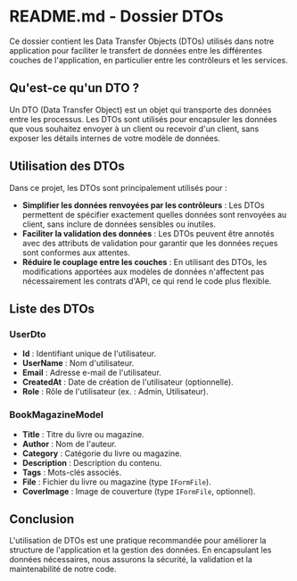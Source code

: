 
# README.md - Dossier DTOs

Ce dossier contient les Data Transfer Objects (DTOs) utilisés dans notre application pour faciliter le transfert de données entre les différentes couches de l'application, en particulier entre les contrôleurs et les services.

## Qu'est-ce qu'un DTO ?

Un DTO (Data Transfer Object) est un objet qui transporte des données entre les processus. Les DTOs sont utilisés pour encapsuler les données que vous souhaitez envoyer à un client ou recevoir d'un client, sans exposer les détails internes de votre modèle de données.

## Utilisation des DTOs

Dans ce projet, les DTOs sont principalement utilisés pour :

- **Simplifier les données renvoyées par les contrôleurs** : Les DTOs permettent de spécifier exactement quelles données sont renvoyées au client, sans inclure de données sensibles ou inutiles.
- **Faciliter la validation des données** : Les DTOs peuvent être annotés avec des attributs de validation pour garantir que les données reçues sont conformes aux attentes.
- **Réduire le couplage entre les couches** : En utilisant des DTOs, les modifications apportées aux modèles de données n'affectent pas nécessairement les contrats d'API, ce qui rend le code plus flexible.

## Liste des DTOs

### UserDto

- **Id** : Identifiant unique de l'utilisateur.
- **UserName** : Nom d'utilisateur.
- **Email** : Adresse e-mail de l'utilisateur.
- **CreatedAt** : Date de création de l'utilisateur (optionnelle).
- **Role** : Rôle de l'utilisateur (ex. : Admin, Utilisateur).

### BookMagazineModel

- **Title** : Titre du livre ou magazine.
- **Author** : Nom de l'auteur.
- **Category** : Catégorie du livre ou magazine.
- **Description** : Description du contenu.
- **Tags** : Mots-clés associés.
- **File** : Fichier du livre ou magazine (type `IFormFile`).
- **CoverImage** : Image de couverture (type `IFormFile`, optionnel).

## Conclusion

L'utilisation de DTOs est une pratique recommandée pour améliorer la structure de l'application et la gestion des données. En encapsulant les données nécessaires, nous assurons la sécurité, la validation et la maintenabilité de notre code.

